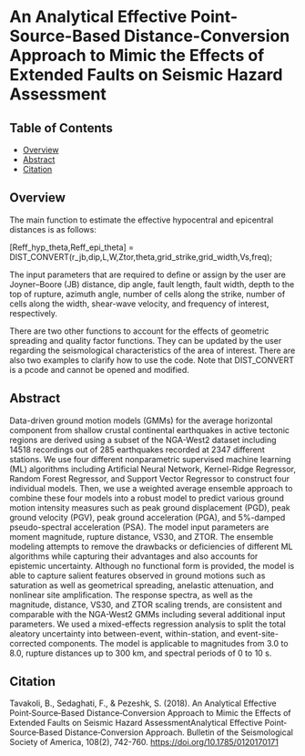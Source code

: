 # An Analytical Effective Point-Source-Based Distance-Conversion Approach to Mimic the Effects of Extended Faults on Seismic Hazard Assessment

## Table of Contents

+ [Overview](#overview)
+ [Abstract](#abstract)
+ [Citation](#citation)

## Overview
The main function to estimate the effective hypocentral and epicentral distances is as follows:

[Reff_hyp_theta,Reff_epi_theta] = DIST_CONVERT(r_jb,dip,L,W,Ztor,theta,grid_strike,grid_width,Vs,freq);

The input parameters that are required to define or assign by the user are Joyner–Boore (JB) distance, dip angle, fault length, fault width, depth to the top of rupture, azimuth angle, number of cells along the strike, number of cells along the width, shear-wave velocity, and frequency of interest, respectively.

There are two other functions to account for the effects of geometric spreading and quality factor functions. They can be updated by the user regarding the seismological characteristics of the area of interest. There are also two examples to clarify how to use the code. Note that DIST_CONVERT is a pcode and cannot be opened and modified.

## Abstract <a name = "abstract"></a>
Data-driven ground motion models (GMMs) for the average horizontal component from shallow crustal continental earthquakes in active tectonic regions are derived using a subset of the NGA-West2 dataset including 14518 recordings out of 285 earthquakes recorded at 2347 different stations. We use four different nonparametric supervised machine learning (ML) algorithms including Artificial Neural Network, Kernel-Ridge Regressor, Random Forest Regressor, and Support Vector Regressor to construct four individual models. Then, we use a weighted average ensemble approach to combine these four models into a robust model to predict various ground motion intensity measures such as peak ground displacement (PGD), peak ground velocity (PGV), peak ground acceleration (PGA), and 5%-damped pseudo-spectral acceleration (PSA). The model input parameters are moment magnitude, rupture distance, VS30, and ZTOR. The ensemble modeling attempts to remove the drawbacks or deficiencies of different ML algorithms while capturing their advantages and also accounts for epistemic uncertainty. Although no functional form is provided, the model is able to capture salient features observed in ground motions such as saturation as well as geometrical spreading, anelastic attenuation, and nonlinear site amplification. The response spectra, as well as the magnitude, distance, VS30, and ZTOR scaling trends, are consistent and comparable with the NGA-West2 GMMs including several additional input parameters. We used a mixed-effects regression analysis to split the total aleatory uncertainty into between-event, within-station, and event-site-corrected components. The model is applicable to magnitudes from 3.0 to 8.0, rupture distances up to 300 km, and spectral periods of 0 to 10 s. 


## Citation <a name = "citation"></a>
Tavakoli, B., Sedaghati, F., & Pezeshk, S. (2018). An Analytical Effective Point‐Source‐Based Distance‐Conversion Approach to Mimic the Effects of Extended Faults on Seismic Hazard AssessmentAnalytical Effective Point‐Source‐Based Distance‐Conversion Approach. Bulletin of the Seismological Society of America, 108(2), 742-760. https://doi.org/10.1785/0120170171
